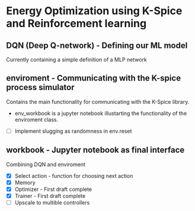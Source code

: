 # Energy Optimization using K-Spice and Reinforcement learning

## DQN (Deep Q-network) - Defining our ML model
Currently containing a simple definition of a MLP network 

## enviroment - Communicating with the K-spice process simulator
Contains the main functionality for communicating with the K-Spice library. 
 - env_workbook is a jupyter notebook illustarting the functionality of the enviroment class.

- [ ] Implement slugging as randomness in env.reset



## workbook - Jupyter notebook as final interface
Combining DQN and enviroment
- [x] Select action - function for choosing next action
- [x] Memory
- [x] Optimizer - First draft complete
- [x] Trainer - First draft complete
- [ ] Upscale to multible controllers 
